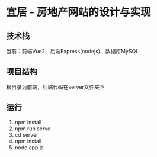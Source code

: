 # 宜居 - 房地产网站的设计与实现

## 技术栈

当前：前端Vue2、后端Express(nodejs)、数据库MySQL

## 项目结构

根目录为前端，后端代码在server文件夹下

## 运行

1. npm install
2. npm run serve
3. cd server
4. npm install
5. node app.js

